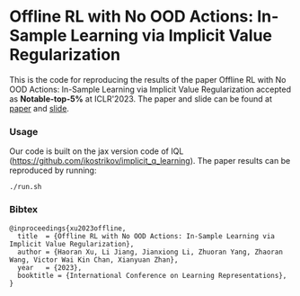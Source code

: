 # Offline RL with No OOD Actions: In-Sample Learning via Implicit Value Regularization

This is the code for reproducing the results of the paper Offline RL with No OOD Actions: In-Sample Learning via Implicit Value Regularization accepted as **Notable-top-5%** at ICLR'2023. The paper and slide can be found at [paper](https://arxiv.org/abs/2210.08323) and [slide](https://docs.google.com/presentation/d/1swZTLDSvZLGCrXs46tzSHLWZC6VfO9qYChegjjadCpc/edit#slide=id.g170ea50d4c3_9_42).


### Usage
Our code is built on the jax version code of IQL (https://github.com/ikostrikov/implicit_q_learning). The paper results can be reproduced by running:
```
./run.sh
```


### Bibtex
```
@inproceedings{xu2023offline,
  title  = {Offline RL with No OOD Actions: In-Sample Learning via Implicit Value Regularization},
  author = {Haoran Xu, Li Jiang, Jianxiong Li, Zhuoran Yang, Zhaoran Wang, Victor Wai Kin Chan, Xianyuan Zhan},
  year   = {2023},
  booktitle = {International Conference on Learning Representations},
}
```